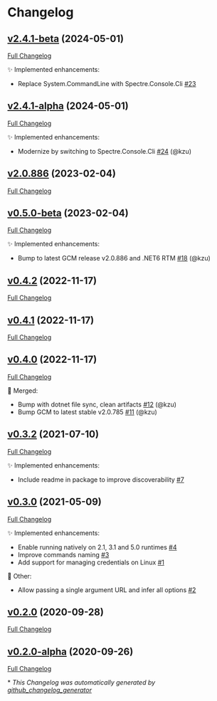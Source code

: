 # Changelog

## [v2.4.1-beta](https://github.com/devlooped/dotnet-gcm/tree/v2.4.1-beta) (2024-05-01)

[Full Changelog](https://github.com/devlooped/dotnet-gcm/compare/v2.4.1-alpha...v2.4.1-beta)

:sparkles: Implemented enhancements:

- Replace System.CommandLine with Spectre.Console.Cli [\#23](https://github.com/devlooped/dotnet-gcm/issues/23)

## [v2.4.1-alpha](https://github.com/devlooped/dotnet-gcm/tree/v2.4.1-alpha) (2024-05-01)

[Full Changelog](https://github.com/devlooped/dotnet-gcm/compare/v2.0.886...v2.4.1-alpha)

:sparkles: Implemented enhancements:

- Modernize by switching to Spectre.Console.Cli [\#24](https://github.com/devlooped/dotnet-gcm/pull/24) (@kzu)

## [v2.0.886](https://github.com/devlooped/dotnet-gcm/tree/v2.0.886) (2023-02-04)

[Full Changelog](https://github.com/devlooped/dotnet-gcm/compare/v0.5.0-beta...v2.0.886)

## [v0.5.0-beta](https://github.com/devlooped/dotnet-gcm/tree/v0.5.0-beta) (2023-02-04)

[Full Changelog](https://github.com/devlooped/dotnet-gcm/compare/v0.4.2...v0.5.0-beta)

:sparkles: Implemented enhancements:

- Bump to latest GCM release v2.0.886 and .NET6 RTM [\#18](https://github.com/devlooped/dotnet-gcm/pull/18) (@kzu)

## [v0.4.2](https://github.com/devlooped/dotnet-gcm/tree/v0.4.2) (2022-11-17)

[Full Changelog](https://github.com/devlooped/dotnet-gcm/compare/v0.4.1...v0.4.2)

## [v0.4.1](https://github.com/devlooped/dotnet-gcm/tree/v0.4.1) (2022-11-17)

[Full Changelog](https://github.com/devlooped/dotnet-gcm/compare/v0.4.0...v0.4.1)

## [v0.4.0](https://github.com/devlooped/dotnet-gcm/tree/v0.4.0) (2022-11-17)

[Full Changelog](https://github.com/devlooped/dotnet-gcm/compare/v0.3.2...v0.4.0)

:twisted_rightwards_arrows: Merged:

- Bump with dotnet file sync, clean artifacts [\#12](https://github.com/devlooped/dotnet-gcm/pull/12) (@kzu)
- Bump GCM to latest stable v2.0.785 [\#11](https://github.com/devlooped/dotnet-gcm/pull/11) (@kzu)

## [v0.3.2](https://github.com/devlooped/dotnet-gcm/tree/v0.3.2) (2021-07-10)

[Full Changelog](https://github.com/devlooped/dotnet-gcm/compare/v0.3.0...v0.3.2)

:sparkles: Implemented enhancements:

- Include readme in package to improve discoverability [\#7](https://github.com/devlooped/dotnet-gcm/issues/7)

## [v0.3.0](https://github.com/devlooped/dotnet-gcm/tree/v0.3.0) (2021-05-09)

[Full Changelog](https://github.com/devlooped/dotnet-gcm/compare/v0.2.0...v0.3.0)

:sparkles: Implemented enhancements:

- Enable running natively on 2.1, 3.1 and 5.0 runtimes [\#4](https://github.com/devlooped/dotnet-gcm/issues/4)
- Improve commands naming [\#3](https://github.com/devlooped/dotnet-gcm/issues/3)
- Add support for managing credentials on Linux [\#1](https://github.com/devlooped/dotnet-gcm/issues/1)

:hammer: Other:

- Allow passing a single argument URL and infer all options [\#2](https://github.com/devlooped/dotnet-gcm/issues/2)

## [v0.2.0](https://github.com/devlooped/dotnet-gcm/tree/v0.2.0) (2020-09-28)

[Full Changelog](https://github.com/devlooped/dotnet-gcm/compare/v0.2.0-alpha...v0.2.0)

## [v0.2.0-alpha](https://github.com/devlooped/dotnet-gcm/tree/v0.2.0-alpha) (2020-09-26)

[Full Changelog](https://github.com/devlooped/dotnet-gcm/compare/7a4b7c4ae2bb7ce051ef1ebddf3c36bc2085254b...v0.2.0-alpha)



\* *This Changelog was automatically generated by [github_changelog_generator](https://github.com/github-changelog-generator/github-changelog-generator)*
